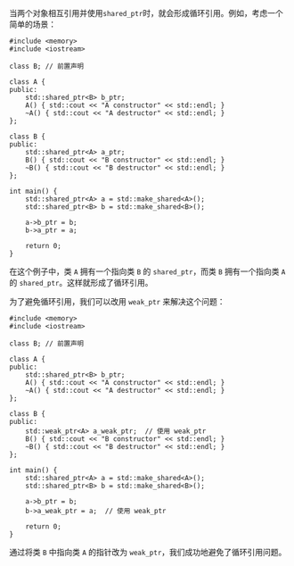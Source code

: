 当两个对象相互引用并使用`shared_ptr`时，就会形成循环引用。例如，考虑一个简单的场景：

```
#include <memory>
#include <iostream>

class B; // 前置声明

class A {
public:
    std::shared_ptr<B> b_ptr;
    A() { std::cout << "A constructor" << std::endl; }
    ~A() { std::cout << "A destructor" << std::endl; }
};

class B {
public:
    std::shared_ptr<A> a_ptr;
    B() { std::cout << "B constructor" << std::endl; }
    ~B() { std::cout << "B destructor" << std::endl; }
};

int main() {
    std::shared_ptr<A> a = std::make_shared<A>();
    std::shared_ptr<B> b = std::make_shared<B>();
    
    a->b_ptr = b;
    b->a_ptr = a;

    return 0;
}
```

在这个例子中，类 `A` 拥有一个指向类 `B` 的 `shared_ptr`，而类 `B` 拥有一个指向类 `A` 的 `shared_ptr`。这样就形成了循环引用。

为了避免循环引用，我们可以改用 `weak_ptr` 来解决这个问题：

```
#include <memory>
#include <iostream>

class B; // 前置声明

class A {
public:
    std::shared_ptr<B> b_ptr;
    A() { std::cout << "A constructor" << std::endl; }
    ~A() { std::cout << "A destructor" << std::endl; }
};

class B {
public:
    std::weak_ptr<A> a_weak_ptr;  // 使用 weak_ptr
    B() { std::cout << "B constructor" << std::endl; }
    ~B() { std::cout << "B destructor" << std::endl; }
};

int main() {
    std::shared_ptr<A> a = std::make_shared<A>();
    std::shared_ptr<B> b = std::make_shared<B>();
    
    a->b_ptr = b;
    b->a_weak_ptr = a;  // 使用 weak_ptr

    return 0;
}
```

通过将类 `B` 中指向类 `A` 的指针改为 `weak_ptr`，我们成功地避免了循环引用问题。